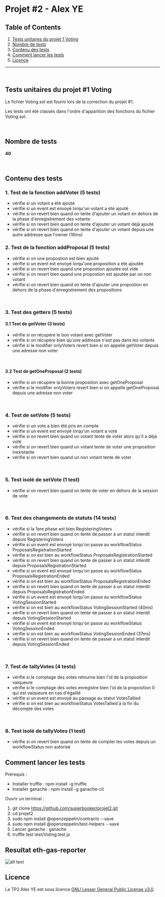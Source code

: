 # Projet #2 - Alex YE
## Table of Contents
1. [Tests unitaires du projet 1 Voting](#tests-unitaires-du-projet-1-voting)
2. [Nombre de tests](#nombre-de-tests)
3. [Contenu des tests](#contenu-des-tests)
4. [Comment lancer les tests](#comment-lancer-les-tests)
5. [Licence](#licence)

-----
<br /> 


## Tests unitaires du projet #1 Voting 

Le fichier Voting.sol est fourni lors de la correction du projet #1.

Les tests ont été classés dans l'ordre d'apparition des fonctions du fichier Voting.sol.

<br /> 


## Nombre de tests

**40**


<br /> 


## Contenu des tests

### 1. Test de la fonction addVoter (5 tests)

- vérifie si un votant a été ajouté
- vérifie si un event est envoyé lorqu'un votant a été ajouté
- vérifie si on revert bien quand on tente d'ajouter un votant en dehors de la phase d'enregistrement des votants
- vérifie si on revert bien quand on tente d'ajouter un votant déjà ajouté
- vérifie si on revert bien quand on tente d'ajouter un votant depuis une autre addresse que l'owner (16ms)

### 2. Test de la fonction addProposal (5 tests)
- vérifie si on une propostion est bien ajouté
- vérifie si un event est envoyé lorqu'une proposition a été ajoutée
- vérifie si on revert bien quand une propostion ajoutée est vide
- vérifie si on revert bien quand une propostion est ajoutée par un non votant
- vérifie si on revert bien quand on tente d'ajouter une propostion en dehors de la phase d'enregistrement des propositions
    
<br/>
    
    
### 3. Test des getters (5 tests)
#### 3.1 Test de getVoter (3 tests)
- vérifie si on récupère le bon votant avec getVoter
- vérifie si on récupère bien qu'une addresse n'est pas dans les votants
- vérifie si le modifier onlyVoters revert bien si on appelle getVoter depuis une adresse non voter

<br/>


#### 3.2 Test de getOneProposal (2 tests)
- vérifie si on récupère la bonne proposition avec getOneProposal
- vérifie si le modifier onlyVoters revert bien si on appelle getOneProposal depuis une adresse non voter

<br/>

### 4. Test de setVote (5 tests)
- vérifie si un vote a bien été pris en compte
- vérifie si un event est envoyé lorqu'un votant a voté
- vérifie si on revert bien quand un votant tente de voter alors qu'il a déjà voté
- vérifie si on revert bien quand un votant tente de voter une proposition inexistante
- vérifie si on revert bien quand un non votant tente de voter

<br/>


### 5. Test isolé de setVote (1 test)
- vérifie si on revert bien quand on tente de voter en dehors de la session de vote
    
<br/>


### 6. Test des changements de statuts (14 tests)
- vérifie si la 1ere phase est bien RegisteringVoters
- vérifie si on revert bien quand on tente de passer à un statut interdit depuis RegisteringVoters
- vérifie si un event est envoyé lorqu'on passe au workflowStatus ProposalsRegistrationStarted
- vérifie si on est bien au workflowStatus ProposalsRegistrationStarted
- vérifie si on revert bien quand on tente de passer à un statut interdit depuis ProposalsRegistrationStarted
- vérifie si un event est envoyé lorqu'on passe au workflowStatus ProposalsRegistrationEnded
- vérifie si on est bien au workflowStatus ProposalsRegistrationEnded
- vérifie si on revert bien quand on tente de passer à un statut interdit depuis ProposalsRegistrationEnded
- vérifie si un event est envoyé lorqu'on passe au workflowStatus VotingSessionStarted
- vérifie si on est bien au workflowStatus VotingSessionStarted (40ms)
- vérifie si on revert bien quand on tente de passer à un statut interdit depuis VotingSessionStarted
- vérifie si un event est envoyé lorqu'on passe au workflowStatus VotingSessionEnded
- vérifie si on est bien au workflowStatus VotingSessionEnded (37ms)
- vérifie si on revert bien quand on tente de passer à un statut interdit depuis VotingSessionEnded

<br/>


### 7. Test de tallyVotes (4 tests)
- vérifie si le comptage des votes retourne bien l'id de la proposition vaiqueure
- vérifie si le comptage des votes enregistre bien l'id de la proposition 0 qui est vaiqueure en cas d'égalité
- vérifie si un event est envoyé au passage au statut VotesTallied
- vérifie si on est bien au workflowStatus VotesTallied à la fin du décompte des votes

<br/>


### 8. Test isolé de tallyVotes (1 test)
- vérifie si on revert bien quand on tente de compter les votes depuis un workflowStatus non autorisé

## Comment lancer les tests
Prérequis : 
- Installer truffle : npm install -g truffle
- Installer ganache : npm install -g ganache-cli


Ouvrir un terminal :

1. git clone https://github.com/superbooker/projet2.git
2. cd projet2
3. sudo npm install @openzeppelin/contracts --save
4. sudo npm install @openzeppelin/test-helpers --save
5. Lancer ganache : ganache
6. truffle test test/Voting.test.js

## Resultat eth-gas-reporter

![alt text](https://i.postimg.cc/XqpMqfDz/Capture-d-e-cran-2022-06-25-a-18-40-02.png)

## Licence

Le TP2 Alex YE est sous licence
[GNU Lesser General Public License v3.0](https://www.gnu.org/licenses/lgpl-3.0.en.html).